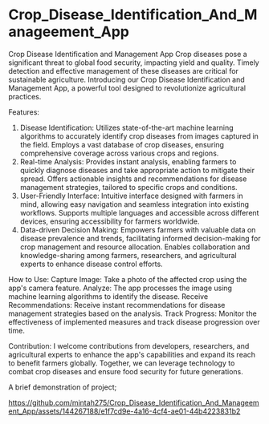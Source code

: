 # Crop_Disease_Identification_And_Manageement_App

Crop Disease Identification and Management App
Crop diseases pose a significant threat to global food security, impacting yield and quality. Timely detection and effective management of these diseases are critical for sustainable agriculture. Introducing our Crop Disease Identification and Management App, a powerful tool designed to revolutionize agricultural practices.

Features:
1. Disease Identification:
Utilizes state-of-the-art machine learning algorithms to accurately identify crop diseases from images captured in the field.
Employs a vast database of crop diseases, ensuring comprehensive coverage across various crops and regions.
2. Real-time Analysis:
Provides instant analysis, enabling farmers to quickly diagnose diseases and take appropriate action to mitigate their spread.
Offers actionable insights and recommendations for disease management strategies, tailored to specific crops and conditions.
3. User-Friendly Interface:
Intuitive interface designed with farmers in mind, allowing easy navigation and seamless integration into existing workflows.
Supports multiple languages and accessible across different devices, ensuring accessibility for farmers worldwide.
4. Data-driven Decision Making:
Empowers farmers with valuable data on disease prevalence and trends, facilitating informed decision-making for crop management and resource allocation.
Enables collaboration and knowledge-sharing among farmers, researchers, and agricultural experts to enhance disease control efforts.

How to Use:
Capture Image: Take a photo of the affected crop using the app's camera feature.
Analyze: The app processes the image using machine learning algorithms to identify the disease.
Receive Recommendations: Receive instant recommendations for disease management strategies based on the analysis.
Track Progress: Monitor the effectiveness of implemented measures and track disease progression over time.

Contribution:
I welcome contributions from developers, researchers, and agricultural experts to enhance the app's capabilities and expand its reach to benefit farmers globally. Together, we can leverage technology to combat crop diseases and ensure food security for future generations.

A brief demonstration of project;

https://github.com/mintah275/Crop_Disease_Identification_And_Manageement_App/assets/144267188/e1f7cd9e-4a16-4cf4-ae01-44b4223831b2

